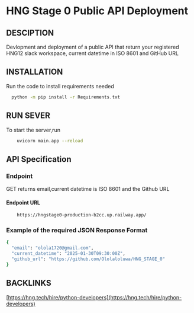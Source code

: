 # HNG Stage 0 Public API Deployment

## DESCIPTION
Devlopment and deployment of a public API that return your registered HNG12 slack workspace, current datetime in ISO 8601 and GitHub URL

## INSTALLATION
Run the code to install requirements needed
```sh
  python -m pip install -r Requirements.txt
```
## RUN SEVER 
To start the server,run
```sh
    uvicorn main.app --reload
```
## API Specification
### Endpoint
 GET returns email,current datetime is ISO 8601 and the Github URL
#### Endpoint URL
```sh
    https://hngstage0-production-b2cc.up.railway.app/
```

### Example of the required JSON Response Format 
```sh
{
  "email": "olola1720@gmail.com",
  "current_datetime": "2025-01-30T09:30:00Z",
  "github_url": "https://github.com/Ololaloluwa/HNG_STAGE_0"
}

```
## BACKLINKS
[https://hng.tech/hire/python-developers](https://hng.tech/hire/python-developers)
